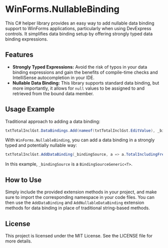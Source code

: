 # WinForms.NullableBinding

This C# helper library provides an easy way to add nullable data binding support to WinForms applications, particularly when using DevExpress controls. It simplifies data binding setup by offering strongly typed data binding expressions.

## Features

- **Strongly Typed Expressions:** Avoid the risk of typos in your data binding expressions and gain the benefits of compile-time checks and IntelliSense autocompletion in your IDE.
- **Nullable Data Binding:** This library supports standard data binding, but more importantly, it allows for `null` values to be assigned to and retrieved from the bound data member.

## Usage Example

Traditional approach to adding a data binding:

```csharp
txtTotalInclGst.DataBindings.Add(nameof(txtTotalInclGst.EditValue), _bindingSource, nameof(_transaction.TotalIncludingFreightAndTax), true, DataSourceUpdateMode.OnPropertyChanged);
```

With `WinForms.NullableBinding`, you can add a data binding in a strongly typed and potentially nullable way:

```csharp
txtTotalInclGst.AddDataBinding(_bindingSource, a => a.TotalIncludingFreightAndTax);
```

In this example, `_bindingSource` is a `BindingSourceGeneric<T>`.

## How to Use

Simply include the provided extension methods in your project, and make sure to import the corresponding namespace in your code files. You can then use the `AddDataBinding` and `AddNullableDataBinding` extension methods for data binding in place of traditional string-based methods.

## License

This project is licensed under the MIT License. See the LICENSE file for more details.